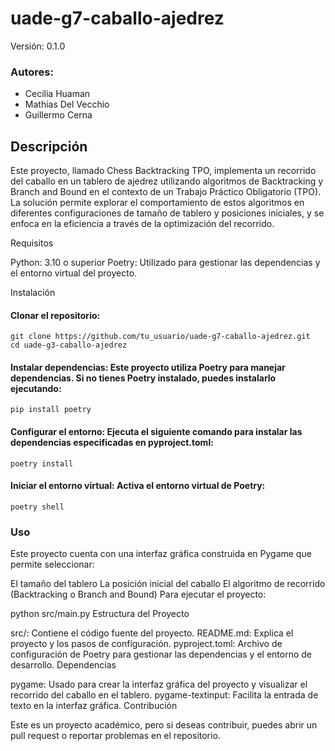 # uade-g7-caballo-ajedrez

Versión: 0.1.0

### Autores: 

- Cecilia Huaman
- Mathias Del Vecchio
- Guillermo Cerna

## Descripción

Este proyecto, llamado Chess Backtracking TPO, implementa un recorrido del caballo en un tablero de ajedrez utilizando algoritmos de Backtracking y Branch and Bound en el contexto de un Trabajo Práctico Obligatorio (TPO). La solución permite explorar el comportamiento de estos algoritmos en diferentes configuraciones de tamaño de tablero y posiciones iniciales, y se enfoca en la eficiencia a través de la optimización del recorrido.

Requisitos

Python: 3.10 o superior
Poetry: Utilizado para gestionar las dependencias y el entorno virtual del proyecto.

Instalación

#### Clonar el repositorio:
    git clone https://github.com/tu_usuario/uade-g7-caballo-ajedrez.git
    cd uade-g3-caballo-ajedrez

#### Instalar dependencias: Este proyecto utiliza Poetry para manejar dependencias. Si no tienes Poetry instalado, puedes instalarlo ejecutando:
    pip install poetry

#### Configurar el entorno: Ejecuta el siguiente comando para instalar las dependencias especificadas en pyproject.toml:
    poetry install

#### Iniciar el entorno virtual: Activa el entorno virtual de Poetry:
    poetry shell

### Uso
Este proyecto cuenta con una interfaz gráfica construida en Pygame que permite seleccionar:

El tamaño del tablero
La posición inicial del caballo
El algoritmo de recorrido (Backtracking o Branch and Bound)
Para ejecutar el proyecto:

python src/main.py
Estructura del Proyecto

src/: Contiene el código fuente del proyecto.
README.md: Explica el proyecto y los pasos de configuración.
pyproject.toml: Archivo de configuración de Poetry para gestionar las dependencias y el entorno de desarrollo.
Dependencias

pygame: Usado para crear la interfaz gráfica del proyecto y visualizar el recorrido del caballo en el tablero.
pygame-textinput: Facilita la entrada de texto en la interfaz gráfica.
Contribución

Este es un proyecto académico, pero si deseas contribuir, puedes abrir un pull request o reportar problemas en el repositorio.
